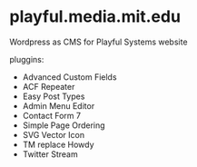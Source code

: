 # playful.media.mit.edu
Wordpress as CMS for Playful Systems website

pluggins:
- Advanced Custom Fields
- ACF Repeater
- Easy Post Types
- Admin Menu Editor
- Contact Form 7
- Simple Page Ordering
- SVG Vector Icon
- TM replace Howdy
- Twitter Stream
